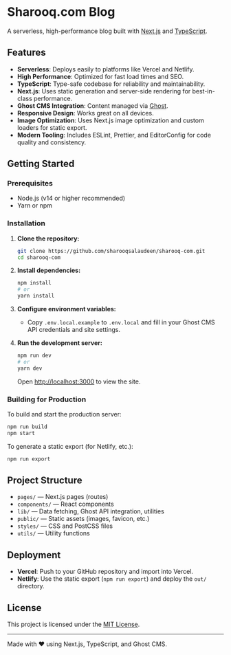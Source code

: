 # Sharooq.com Blog

A serverless, high-performance blog built with [Next.js](https://nextjs.org/) and [TypeScript](https://www.typescriptlang.org/).

## Features

- **Serverless**: Deploys easily to platforms like Vercel and Netlify.
- **High Performance**: Optimized for fast load times and SEO.
- **TypeScript**: Type-safe codebase for reliability and maintainability.
- **Next.js**: Uses static generation and server-side rendering for best-in-class performance.
- **Ghost CMS Integration**: Content managed via [Ghost](https://ghost.org/).
- **Responsive Design**: Works great on all devices.
- **Image Optimization**: Uses Next.js image optimization and custom loaders for static export.
- **Modern Tooling**: Includes ESLint, Prettier, and EditorConfig for code quality and consistency.

## Getting Started

### Prerequisites

- Node.js (v14 or higher recommended)
- Yarn or npm

### Installation

1. **Clone the repository:**
   ```sh
   git clone https://github.com/sharooqsalaudeen/sharooq-com.git
   cd sharooq-com
   ```

2. **Install dependencies:**
   ```sh
   npm install
   # or
   yarn install
   ```

3. **Configure environment variables:**
   - Copy `.env.local.example` to `.env.local` and fill in your Ghost CMS API credentials and site settings.

4. **Run the development server:**
   ```sh
   npm run dev
   # or
   yarn dev
   ```

   Open [http://localhost:3000](http://localhost:3000) to view the site.

### Building for Production

To build and start the production server:

```sh
npm run build
npm start
```

To generate a static export (for Netlify, etc.):

```sh
npm run export
```

## Project Structure

- `pages/` — Next.js pages (routes)
- `components/` — React components
- `lib/` — Data fetching, Ghost API integration, utilities
- `public/` — Static assets (images, favicon, etc.)
- `styles/` — CSS and PostCSS files
- `utils/` — Utility functions

## Deployment

- **Vercel**: Push to your GitHub repository and import into Vercel.
- **Netlify**: Use the static export (`npm run export`) and deploy the `out/` directory.

## License

This project is licensed under the [MIT License](LICENSE).

---

Made with ❤️ using Next.js, TypeScript, and Ghost CMS.